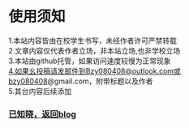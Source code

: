 # 使用须知
1.本站内容皆由在校学生书写，未经作者许可严禁转载   
2.文章内容仅代表作者立场，非本站立场,也非学校立场   
3.本站由github托管，如果访问速度较慢为正常现象   
4.如果幺投稿请发邮件到Bzy080408@outlook.com或bzy080408@gmail.com，附带标题以及作者       
5.其台内容后续添加   
### [已知晓，返回blog](https://blog.lyfls.top)    
